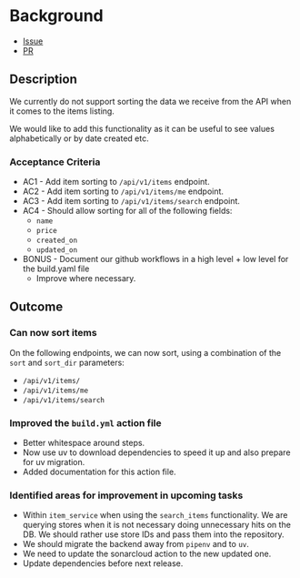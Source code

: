 # Background

- [Issue](https://github.com/Evanlab02/ShoppingListApp/issues/132)
- [PR](https://github.com/Evanlab02/ShoppingListApp/pull/221)
## Description

We currently do not support sorting the data we receive from the API when it comes to the items listing.

We would like to add this functionality as it can be useful to see values alphabetically or by date created etc.
### Acceptance Criteria

- AC1 - Add item sorting to `/api/v1/items` endpoint.
- AC2 - Add item sorting to `/api/v1/items/me` endpoint.
- AC3 - Add item sorting to `/api/v1/items/search` endpoint.
- AC4 - Should allow sorting for all of the following fields:
	- `name`
	- `price`
	- `created_on`
	- `updated_on`
- BONUS - Document our github workflows in a high level + low level for the build.yaml file
	- Improve where necessary.

## Outcome

### Can now sort items

On the following endpoints, we can now sort, using a combination of  the `sort` and `sort_dir` parameters:

- `/api/v1/items/`
- `/api/v1/items/me`
- `/api/v1/items/search`

### Improved the `build.yml` action file

- Better whitespace around steps.
- Now use uv to download dependencies to speed it up and also prepare for uv migration.
- Added documentation for this action file.

### Identified areas for improvement in upcoming tasks

- Within `item_service` when using the `search_items` functionality. We are querying stores when it is not necessary doing unnecessary hits on the DB. We should rather use store IDs and pass them into the repository.
- We should migrate the backend away from `pipenv` and to `uv`.
- We need to update the sonarcloud action to the new updated one.
- Update dependencies before next release.
